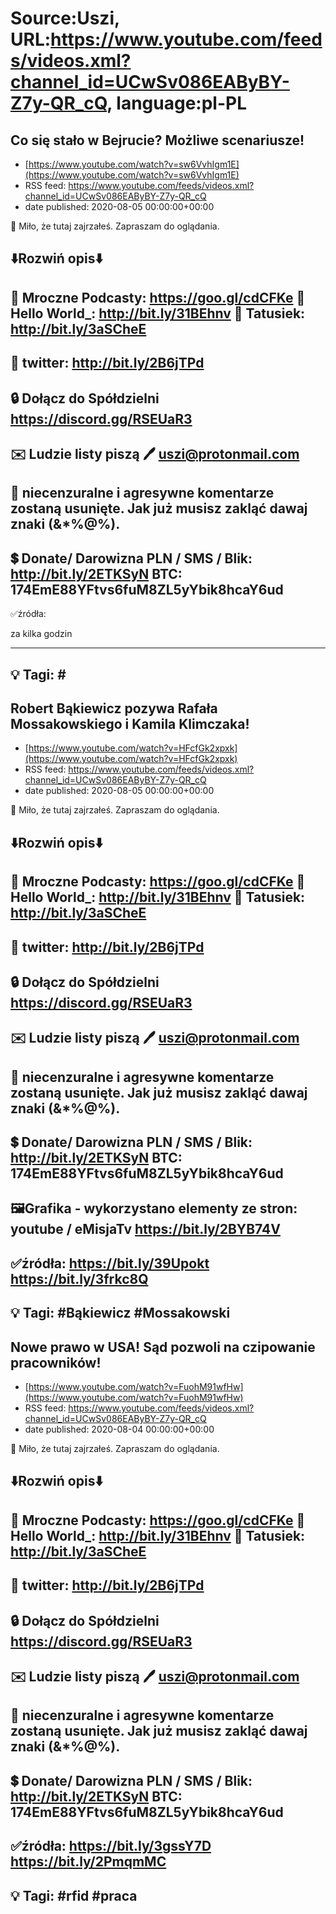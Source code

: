 # Source:Uszi, URL:https://www.youtube.com/feeds/videos.xml?channel_id=UCwSv086EAByBY-Z7y-QR_cQ, language:pl-PL

## Co się stało w Bejrucie? Możliwe scenariusze!
 - [https://www.youtube.com/watch?v=sw6VvhIgm1E](https://www.youtube.com/watch?v=sw6VvhIgm1E)
 - RSS feed: https://www.youtube.com/feeds/videos.xml?channel_id=UCwSv086EAByBY-Z7y-QR_cQ
 - date published: 2020-08-05 00:00:00+00:00

🤪 Miło, że tutaj zajrzałeś.  Zapraszam do oglądania.

⬇️Rozwiń opis⬇️
------------------------------------------------------------
👀 Mroczne Podcasty: https://goo.gl/cdCFKe
👀 Hello World_: http://bit.ly/31BEhnv
👀 Tatusiek: http://bit.ly/3aSCheE
------------------------------------------------------------
👀 twitter: http://bit.ly/2B6jTPd
------------------------------------------------------------
🔒 Dołącz do Spółdzielni
https://discord.gg/RSEUaR3
------------------------------------------------------------
✉️ Ludzie listy piszą 
🖊️ uszi@protonmail.com
------------------------------------------------------------
👺 niecenzuralne i agresywne komentarze zostaną usunięte.  Jak już musisz zakląć dawaj znaki (&*%@%).
------------------------------------------------------------
💲 Donate/ Darowizna
PLN / SMS / Blik: http://bit.ly/2ETKSyN
BTC: 174EmE88YFtvs6fuM8ZL5yYbik8hcaY6ud
---------------------------------------------------------------
✅źródła:

za kilka godzin

-------------------------------------------------------------
💡 Tagi: #
--------------------------------------------------------------

## Robert Bąkiewicz pozywa Rafała Mossakowskiego i Kamila Klimczaka!
 - [https://www.youtube.com/watch?v=HFcfGk2xpxk](https://www.youtube.com/watch?v=HFcfGk2xpxk)
 - RSS feed: https://www.youtube.com/feeds/videos.xml?channel_id=UCwSv086EAByBY-Z7y-QR_cQ
 - date published: 2020-08-05 00:00:00+00:00

🤪 Miło, że tutaj zajrzałeś.  Zapraszam do oglądania.

⬇️Rozwiń opis⬇️
------------------------------------------------------------
👀 Mroczne Podcasty: https://goo.gl/cdCFKe
👀 Hello World_: http://bit.ly/31BEhnv
👀 Tatusiek: http://bit.ly/3aSCheE
------------------------------------------------------------
👀 twitter: http://bit.ly/2B6jTPd
------------------------------------------------------------
🔒 Dołącz do Spółdzielni
https://discord.gg/RSEUaR3
------------------------------------------------------------
✉️ Ludzie listy piszą 
🖊️ uszi@protonmail.com
------------------------------------------------------------
👺 niecenzuralne i agresywne komentarze zostaną usunięte.  Jak już musisz zakląć dawaj znaki (&*%@%).
------------------------------------------------------------
💲 Donate/ Darowizna
PLN / SMS / Blik: http://bit.ly/2ETKSyN
BTC: 174EmE88YFtvs6fuM8ZL5yYbik8hcaY6ud
---------------------------------------------------------------
🖼Grafika - wykorzystano elementy ze stron: 
youtube / eMisjaTv
https://bit.ly/2BYB74V
---------------------------------------------------------------
✅źródła:
https://bit.ly/39Upokt
https://bit.ly/3frkc8Q
-------------------------------------------------------------
💡 Tagi: #Bąkiewicz #Mossakowski
--------------------------------------------------------------

## Nowe prawo w USA! Sąd pozwoli na czipowanie pracowników!
 - [https://www.youtube.com/watch?v=FuohM91wfHw](https://www.youtube.com/watch?v=FuohM91wfHw)
 - RSS feed: https://www.youtube.com/feeds/videos.xml?channel_id=UCwSv086EAByBY-Z7y-QR_cQ
 - date published: 2020-08-04 00:00:00+00:00

🤪 Miło, że tutaj zajrzałeś.  Zapraszam do oglądania.

⬇️Rozwiń opis⬇️
------------------------------------------------------------
👀 Mroczne Podcasty: https://goo.gl/cdCFKe
👀 Hello World_: http://bit.ly/31BEhnv
👀 Tatusiek: http://bit.ly/3aSCheE
------------------------------------------------------------
👀 twitter: http://bit.ly/2B6jTPd
------------------------------------------------------------
🔒 Dołącz do Spółdzielni
https://discord.gg/RSEUaR3
------------------------------------------------------------
✉️ Ludzie listy piszą 
🖊️ uszi@protonmail.com
------------------------------------------------------------
👺 niecenzuralne i agresywne komentarze zostaną usunięte.  Jak już musisz zakląć dawaj znaki (&*%@%).
------------------------------------------------------------
💲 Donate/ Darowizna
PLN / SMS / Blik: http://bit.ly/2ETKSyN
BTC: 174EmE88YFtvs6fuM8ZL5yYbik8hcaY6ud
---------------------------------------------------------------
✅źródła:
https://bit.ly/3gssY7D
https://bit.ly/2PmqmMC
-------------------------------------------------------------
💡 Tagi: #rfid #praca
--------------------------------------------------------------

